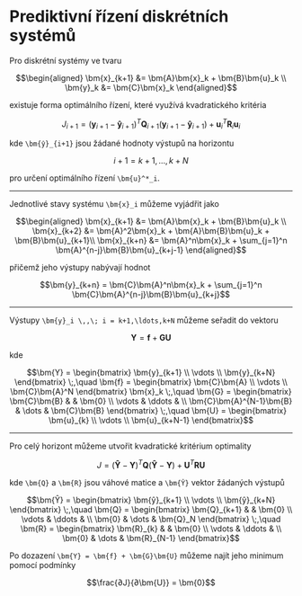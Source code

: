 Prediktivní řízení diskrétních systémů
======================================

Pro diskrétní systémy ve tvaru
```math
\begin{aligned}
	\bm{x}_{k+1} &= \bm{A}\bm{x}_k + \bm{B}\bm{u}_k \\
	\bm{y}_k &= \bm{C}\bm{x}_k
\end{aligned}
```
existuje forma optimálního řízení, které využívá kvadratického kritéria
```math
J_{i+1}
=
(\bm{y}_{i+1}-\bm{ŷ}_{i+1})^T \bm{Q}_{i+1} (\bm{y}_{i+1}-\bm{ŷ}_{i+1})
+
\bm{u}_i^T\bm{R}_i\bm{u}_i
```
kde ``\bm{ŷ}_{i+1}`` jsou žádané hodnoty výstupů na horizontu
```math
i+1 = k+1,\dots,k+N
```
pro určení optimálního řízení ``\bm{u}^*_i``.

---

Jednotlivé stavy systému ``\bm{x}_i`` můžeme vyjádřit jako
```math
\begin{aligned}
	\bm{x}_{k+1} &= \bm{A}\bm{x}_k + \bm{B}\bm{u}_k \\
	\bm{x}_{k+2} &= \bm{A}^2\bm{x}_k + \bm{A}\bm{B}\bm{u}_k + \bm{B}\bm{u}_{k+1}\\
	\bm{x}_{k+n} &= \bm{A}^n\bm{x}_k + \sum_{j=1}^n \bm{A}^{n-j}\bm{B}\bm{u}_{k+j-1}
\end{aligned}
```
přičemž jeho výstupy nabývají hodnot
```math
\bm{y}_{k+n} = \bm{C}\bm{A}^n\bm{x}_k + \sum_{j=1}^n \bm{C}\bm{A}^{n-j}\bm{B}\bm{u}_{k+j}
```

---

Výstupy ``\bm{y}_i \,,\; i = k+1,\ldots,k+N`` můžeme seřadit do vektoru
```math
\bm{Y} = \bm{f} + \bm{G}\bm{U}
```
kde
```math
\bm{Y}
=
\begin{bmatrix}
	\bm{y}_{k+1} \\
	\vdots \\
	\bm{y}_{k+N}
\end{bmatrix}
\;,\quad 
\bm{f}
=
\begin{bmatrix}
	\bm{C}\bm{A} \\
	\vdots \\
	\bm{C}\bm{A}^N
\end{bmatrix}
\bm{x}_k
\;,\quad 
\bm{G}
=
\begin{bmatrix}
	\bm{C}\bm{B} &  & \bm{0} \\
	\vdots & \ddots & \\
	\bm{C}\bm{A}^{N-1}\bm{B} & \dots & \bm{C}\bm{B}
\end{bmatrix}
\;,\quad 
\bm{U}
=
\begin{bmatrix}
	\bm{u}_{k} \\
	\vdots \\
	\bm{u}_{k+N-1}
\end{bmatrix}
```

---

Pro celý horizont můžeme utvořit kvadratické kritérium optimality
```math
J = (\bm{Ŷ}-\bm{Y})^T \bm{Q} (\bm{Ŷ}-\bm{Y}) + \bm{U}^T\bm{R}\bm{U}
```
kde ``\bm{Q}`` a ``\bm{R}`` jsou váhové matice a ``\bm{Ŷ}`` vektor žádaných výstupů
```math
\bm{Ŷ}
=
\begin{bmatrix}
	\bm{ŷ}_{k+1} \\
	\vdots \\
	\bm{ŷ}_{k+N}
\end{bmatrix}
\;,\quad 
\bm{Q}
=
\begin{bmatrix}
	\bm{Q}_{k+1} &  & \bm{0} \\
	\vdots & \ddots & \\
	\bm{0} & \dots & \bm{Q}_N
\end{bmatrix}
\;,\quad 
\bm{R}
=
\begin{bmatrix}
	\bm{R}_{k} &  & \bm{0} \\
	\vdots & \ddots & \\
	\bm{0} & \dots & \bm{R}_{N-1}
\end{bmatrix}
```
Po dozazení ``\bm{Y} = \bm{f} + \bm{G}\bm{U}`` můžeme najít jeho minimum pomocí podmínky
```math
\frac{∂J}{∂\bm{U}} = \bm{0}
```